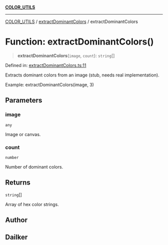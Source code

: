 [**COLOR_UTILS**](../../README.md)

***

[COLOR_UTILS](../../README.md) / [extractDominantColors](../README.md) / extractDominantColors

# Function: extractDominantColors()

> **extractDominantColors**(`image`, `count`): `string`[]

Defined in: [extractDominantColors.ts:11](https://github.com/dailker/everyutil/blob/2c6c8c707de5d4a5d228d272d2d21855929838e2/src/color/extractDominantColors.ts#L11)

Extracts dominant colors from an image (stub, needs real implementation).

Example: extractDominantColors(image, 3)

## Parameters

### image

`any`

Image or canvas.

### count

`number`

Number of dominant colors.

## Returns

`string`[]

Array of hex color strings.

## Author

## Dailker
